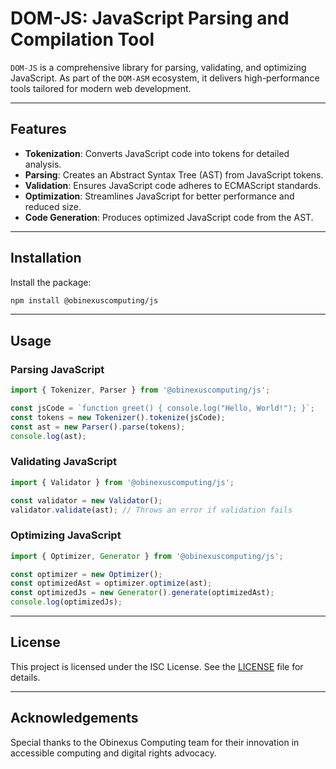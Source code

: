 # DOM-JS: JavaScript Parsing and Compilation Tool

`DOM-JS` is a comprehensive library for parsing, validating, and optimizing JavaScript. As part of the `DOM-ASM` ecosystem, it delivers high-performance tools tailored for modern web development.

---

## Features

- **Tokenization**: Converts JavaScript code into tokens for detailed analysis.
- **Parsing**: Creates an Abstract Syntax Tree (AST) from JavaScript tokens.
- **Validation**: Ensures JavaScript code adheres to ECMAScript standards.
- **Optimization**: Streamlines JavaScript for better performance and reduced size.
- **Code Generation**: Produces optimized JavaScript code from the AST.

---

## Installation

Install the package:

```bash
npm install @obinexuscomputing/js
```

---

## Usage

### Parsing JavaScript

```javascript
import { Tokenizer, Parser } from '@obinexuscomputing/js';

const jsCode = `function greet() { console.log("Hello, World!"); }`;
const tokens = new Tokenizer().tokenize(jsCode);
const ast = new Parser().parse(tokens);
console.log(ast);
```

### Validating JavaScript

```javascript
import { Validator } from '@obinexuscomputing/js';

const validator = new Validator();
validator.validate(ast); // Throws an error if validation fails
```

### Optimizing JavaScript

```javascript
import { Optimizer, Generator } from '@obinexuscomputing/js';

const optimizer = new Optimizer();
const optimizedAst = optimizer.optimize(ast);
const optimizedJs = new Generator().generate(optimizedAst);
console.log(optimizedJs);
```

---

## License

This project is licensed under the ISC License. See the [LICENSE](LICENSE) file for details.

---

## Acknowledgements

Special thanks to the Obinexus Computing team for their innovation in accessible computing and digital rights advocacy.

